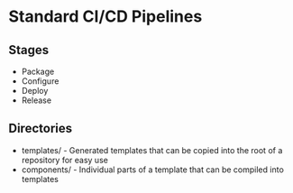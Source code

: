 
# Standard CI/CD Pipelines

## Stages

 - Package  
 - Configure  
 - Deploy  
 - Release

## Directories

 - templates/ - Generated templates that can be copied into the root of a repository for easy use
 - components/ - Individual parts of a template that can be compiled into templates
